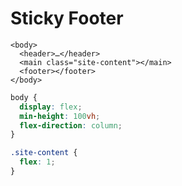 # Sticky Footer

```markup
<body>
  <header>…</header>
  <main class="site-content"></main>
  <footer></footer>
</body>
```

```css
body {
  display: flex;
  min-height: 100vh;
  flex-direction: column;
}

.site-content {
  flex: 1;
}
```



